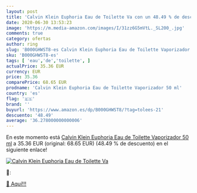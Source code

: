 ```yaml
---
layout: post
title: 'Calvin Klein Euphoria Eau de Toilette Va con un 48.49 % de descuento'
date: 2020-06-30 13:53:23
image: 'https://m.media-amazon.com/images/I/31zz6G5mVtL._SL200_.jpg'
comments: true
category: ofertas
author: ring
slug: 'B000GHWST8-es Calvin Klein Euphoria Eau de Toilette Vaporizador 50 ml'
sku: 'B000GHWST8-es'
tags: [ 'eau','de','toilette', ]
actualPrice: 35.36 EUR
currency: EUR
price: 35.36
comparePrice: 68.65 EUR
prodname: 'Calvin Klein Euphoria Eau de Toilette Vaporizador 50 ml'
country: 'es'
flag: '🇪🇸'
brand: ''
buyurl: 'https://www.amazon.es/dp/B000GHWST8/?tag=tolees-21'
descuento: '48.49'
average: '36.278000000000006'
---
```


En este momento está [Calvin Klein Euphoria Eau de Toilette Vaporizador 50 ml](https://www.amazon.es/dp/B000GHWST8/?tag=tolees-21) a 35.36 EUR (original: 68.65 EUR) (48.49 %  de descuento) en el siguiente enlace!

[![Calvin Klein Euphoria Eau de Toilette Va](https://m.media-amazon.com/images/I/31zz6G5mVtL._SL200_.jpg)](https://www.amazon.es/dp/B000GHWST8/?tag=tolees-21)

🔎:


[🛒 Aquí!!!](https://www.amazon.es/dp/B000GHWST8/?tag=tolees-21)
